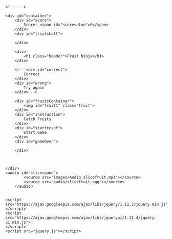 
<!--index.html-->
<!DOCTYPE html>
<html lang="en">

<head>
    <title>Fruits Game</title>
    <meta charset="utf-8">
    <meta name="viewport" content="width=device-width, initial-scale=1, user-scalable=yes">
    <link rel="stylesheet" href="styling.css">
    <link rel="stylesheet" href="https://ajax.googleapis.com/ajax/libs/jqueryui/1.11.4/themes/smoothness/jquery-ui.css">
</head>

<body>

    <!--  -->

    <div id="container">
        <div id="score">
            Score: <span id="scorevalue">0</span>
        </div>
        <div id="trialsLeft">

        </div>

        <div>
            <h1 class="header">Fruit Ninja</h1>
        </div>

        <!-- <div id="correct">
            Correct
        </div>
        <div id="wrong">
            Try again
        </div> -->

        <div id="fruitsContainer">
            <img id="fruit1" class="fruit">
        </div>
        <div id="instruction">
            Catch Fruits
        </div>
        <div id="startreset">
            Start Game
        </div>
        <div id="gameOver">

        </div>



    </div>
    <audio id="slicesound">
            <source src="images/Audio_slicefruit.mp3"></source>
            <source src="audio/slicefruit.ogg"></source>
        </audio>


    <script src="https://ajax.googleapis.com/ajax/libs/jquery/1.11.3/jquery.min.js"></script>
    <script src="https://ajax.googleapis.com/ajax/libs/jqueryui/1.11.4/jquery-ui.min.js">
    </script>
    <script src="jquery.js"></script>
</body>

</html>

